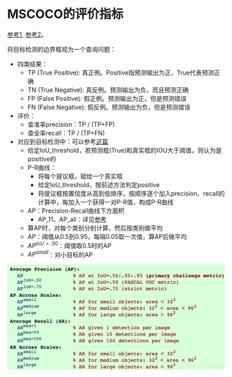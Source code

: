 # MSCOCO的评价指标

[参考1](https://www.bilibili.com/read/cv14176041), [参考2](https://blog.csdn.net/perfect_ch/article/details/117480528)。

将目标检测的边界框视为一个查询问题：
- 四类结果：
  - TP (True Positive): 真正例。Positive指预测输出为正，True代表预测正确
  - TN (True Negative): 真反例。预测输出为负，而且预测正确
  - FP (False Positive): 假正例。预测输出为正，但是预测错误
  - FN (False Negative): 假反例。预测输出为负，但是预测错误
- 评价：
  - 查准率precision：TP / (TP+FP)
  - 查全率recall：TP / (TP+FN)
- 对应到目标检测中：可以参考[这篇](https://cloud.google.com/vision/automl/docs/beginners-guide?authuser=1#how_do_i_interpret_the_precision-recall_curves)
  - 给定IoU_threshold，若预测框(True)和真实框的IOU大于阈值，则认为是positive的
  - P-R曲线：
    - 将每个提议框，赋给一个真实框
    - 给定IoU_threshold，按前述方法判定positive
    - 将提议框按置信度从高到低排序，按顺序逐个加入precision、recall的计算中，每加入一个获得一对P-R值，构成P-R曲线
  - AP：Precision-Recall曲线下方面积
    - AP_11、AP_all：详见[参考](http://t.zoukankan.com/itmorn-p-14193729.html)
  - 算AP时，对每个类别分别计算，然后按类别做平均
  - AP：阈值从0.5到0.95，每隔0.05取一次值，算AP后做平均
  - $AP^{IoU=.50}$：阈值取0.5时的AP
  - $AP^{small}$：对小目标的AP


![指标](./figs/fdaef851b61fadc307283451473496c7dbadce61.png@942w_458h_progressive.webp)